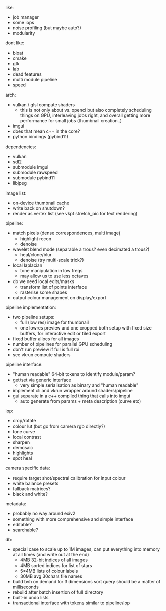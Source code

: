 
like:
- job manager
- some iops
- noise profiling (but maybe auto?)
- modularity

dont like:
- bloat
- cmake
- gtk
- lab
- dead features
- multi module pipeline
- speed

arch:
- vulkan / glsl compute shaders
  - this is not only about vs. opencl but also completely scheduling things on GPU,
    interleaving jobs right, and overall getting more performance for small jobs
    (thumbnail creation..)
- imgui
- does that mean c++ in the core?
- python bindings (pybind11)

dependencies:
- vulkan
- sdl2
- submodule imgui
- submodule rawspeed
- submodule pybind11
- libjpeg

image list:
- on-device thumbnail cache
- write back on shutdown?
- render as vertex list (see vkpt stretch_pic for text rendering)

pipeline:
- match pixels (dense correspondences, multi image)
  - highlight recon
  - denoise
- wavelet blend mode (separable a trous? even decimated a trous?)
  - heal/clone/blur
  - denoise (try multi-scale trick?)
- local laplacian
  - tone manipulation in low freqs
  - may allow us to use less octaves
- do we need local edits/masks
  - transform list of points interface
  - rasterise some shapes
- output colour management on display/export

pipeline implementation:
- two pipeline setups:
  - full (low res) image for thumbnail
  - one lowres preview and one cropped
    both setup with fixed size buffers, for interactive edit or tiled export
- fixed buffer allocs for all images
- number of pipelines for parallel GPU scheduling
- don't run preview if full is full roi
- see vkrun compute shaders

pipeline interface:
- "human readable" 64-bit tokens to identify module/param?
- get/set via generic interface
  - very simple serialisation as binary and "human readable"
- implement cli and vkrun wrapper around shaders/pipeline
- gui separate in a c++ compiled thing that calls into imgui
  - auto generate from params + meta description (curve etc)

iop:
- crop/rotate
- colour lut (but go from camera rgb directly?)
- tone curve
- local contrast
- sharpen
- demosaic
- highlights
- spot heal

camera specific data:
- require target shot/spectral calibration for input colour
- white balance presets
- fallback matrices?
- black and white?

metadata:
- probably no way around exiv2
- something with more comprehensive and simple interface
- editable?
- searchable?

db:
- special case to scale up to 1M images, can put everything
  into memory at all times (and write out at the end)
  - 4MB 32-bit indices of all images
  - 4MB sorted indices for list of stars
  - 5*4MB lists of colour labels
  - 30MB avg 30chars file names
- build bvh on demand for 3 dimensions sort query should be a matter of milliseconds
- rebuild after batch insertion of full directory
- built-in undo lists
- transactional interface with tokens similar to pipeline/iop

